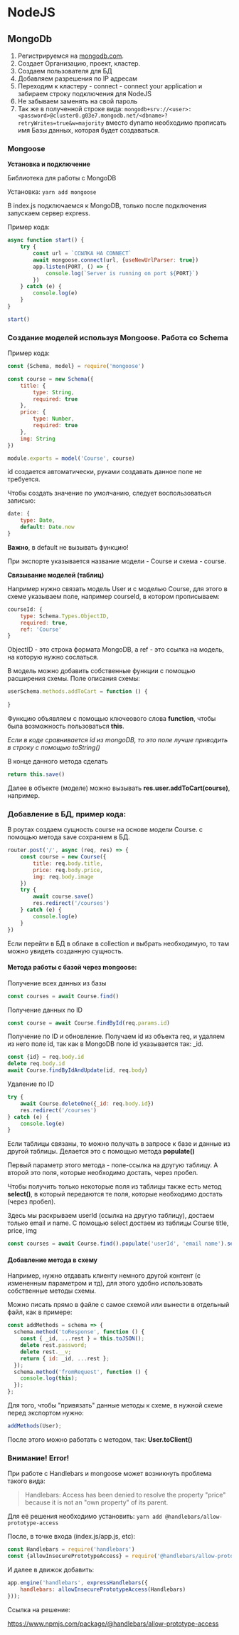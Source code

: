 # NodeJS



## MongoDb

1. Регистрируемся на [mongodb.com](mongodb.com).
2. Создает Организацию, проект, кластер.
3. Создаем пользователя для БД
4. Добавляем разрешения по IP адресам
5. Переходим к кластеру - connect - connect your application и забираем строку подключения для NodeJS
6. Не забываем заменять <password> на свой пароль
7. Так же в полученной строке вида: `mongodb+srv://<user>:<password>@cluster0.g03e7.mongodb.net/<dbname>?retryWrites=true&w=majority` вместо dynamo необходимо прописать имя Базы данных, которая будет создаваться.

### Mongoose

**Установка и подключение**

Библиотека для работы с MongoDB

Установка: ```yarn add mongoose```

В index.js подключаемся к MongoDB, только после подключения запускаем сервер express. 

Пример кода:

```javascript
async function start() {
    try {
        const url = `ССЫЛКА НА CONNECT`
        await mongoose.connect(url, {useNewUrlParser: true})
        app.listen(PORT, () => {
            console.log(`Server is running on port ${PORT}`)
        })
    } catch (e) {
        console.log(e)
    }
}

start()
```

### Создание моделей используя Mongoose. Работа со Schema

Пример кода:

```javascript
const {Schema, model} = require('mongoose')

const course = new Schema({
    title: {
        type: String,
        required: true
    },
    price: {
        type: Number,
        required: true
    },
    img: String
})

module.exports = model('Course', course)
```

id создается автоматически, руками создавать данное поле не требуется.

Чтобы создать значение по умолчанию, следует воспользоваться записью:

```javascript
date: {
    type: Date,
    default: Date.now
}
```

**Важно**, в default не вызывать функцию!

При экспорте указывается название модели - Course и схема - course.

**Связывание моделей (таблиц)**

Например нужно связать модель User и с моделью Course, для этого в схеме указываем поле, например courseId, в котором прописываем:

```javascript
courseId: {
    type: Schema.Types.ObjectID,
    required: true,
    ref: 'Course'
}
```

ObjectID - это строка формата MongoDB, а ref - это ссылка на модель, на которую нужно сослаться.

В модель можно добавить собственные функции с помощью расширения схемы. Поле описания схемы:

```javascript
userSchema.methods.addToCart = function () {
    
}
```

Функцию объявляем с помощью ключеового слова **function**, чтобы была возможность пользоваться **this**.

*Если в коде сравнивается id из mongoDB, то это поле лучше приводить в строку с помощью toString()*

В конце данного метода сделать 

```javascript
return this.save()
```

Далее в объекте (моделе) можно вызывать **res.user.addToCart(course)**, например. 

### Добавление в БД, пример кода:

В роутах создаем сущность course на основе модели Course. с помощью метода save сохраняем в БД.

```javascript
router.post('/', async (req, res) => {
    const course = new Course({
        title: req.body.title,
        price: req.body.price,
        img: req.body.image
    })
    try {
        await course.save()
        res.redirect('/courses')
    } catch (e) {
        console.log(e)
    }
})
```

Если перейти в БД в облаке в collection и выбрать необходимую, то там можно увидеть созданную сущность.

#### Метода работы с базой через mongoose:

Получение всех данных из базы

```javascript
const courses = await Course.find()
```

Получение данных по ID

```javascript
const course = await Course.findById(req.params.id)
```

Получение по ID и обновление. Получаем id из объекта  req, и удаляем из него поле id, так как в MongoDB поле id указывается так: _id. 

```javascript
const {id} = req.body.id
delete req.body.id
await Course.findByIdAndUpdate(id, req.body)
```

Удаление по ID

```javascript
try {
    await Course.deleteOne({_id: req.body.id})
    res.redirect('/courses')
} catch (e) {
    console.log(e)
}
```

Если таблицы связаны, то можно получать в запросе к базе и данные из другой таблицы. Делается это с помощью метода **populate()**

Первый параметр этого метода - поле-ссылка на другую таблицу. А второй это поля, которые необходимо достать, через пробел.

Чтобы получить только некоторые поля из таблицы также есть метод **select()**, в который передаются те поля, которые необходимо достать (через пробел).

Здесь мы раскрываем userId (ссылка на другую таблицу), достаем только email и name.  С помощью select достаем из таблицы Course title, price, img

```javascript
const courses = await Course.find().populate('userId', 'email name').select('title price img')
```

#### Добавление метода в схему ####

Например, нужно отдавать клиенту немного другой контент (с измененным параметром и тд), для этого удобно использовать собственные методы схемы.

Можно писать прямо в файле с самое схемой или вынести в отдельный файл, как в примере:

```javascript
const addMethods = schema => {
  schema.method('toResponse', function () {
    const { _id, ...rest } = this.toJSON();
    delete rest.password;
    delete rest.__v;
    return { id: _id, ...rest };
  });
  schema.method('fromRequest', function () {
    console.log(this);
  });
};
```

Для того, чтобы "привязать" данные методы к схеме, в нужной схеме  перед экспортом нужно:

```javascript
addMethods(User);
```

После этого можно работать с методом, так: **User.toClient()**

### Внимание! Error!

При работе с Handlebars и mongoose может возникнуть проблема такого вида:

> Handlebars: Access has been denied to resolve the property "price" because it is not an "own property" of its parent.

Для её решения необходимо установить: ```yarn add @handlebars/allow-prototype-access```

После, в точке входа (index.js/app.js, etc):

```javascript
const Handlebars = require('handlebars')
const {allowInsecurePrototypeAccess} = require('@handlebars/allow-prototype-access')
```

И далее в движок добавить:

```javascript
app.engine('handlebars', expressHandlebars({
    handlebars: allowInsecurePrototypeAccess(Handlebars)
}));
```

Ссылка на решение:

https://www.npmjs.com/package/@handlebars/allow-prototype-access

